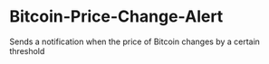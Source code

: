 Bitcoin-Price-Change-Alert
==========================

Sends a notification when the price of Bitcoin changes by a certain threshold
